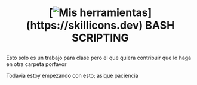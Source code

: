 <h1 align="center">

  [![Mis herramientas](https://skillicons.dev/icons?i=bash,)](https://skillicons.dev) 
  BASH SCRIPTING
</h1>
<p>Esto solo es un trabajo para clase pero el que quiera contribuir que lo haga en otra carpeta porfavor</p>
<p>Todavia estoy empezando con esto; asique paciencia</p>
